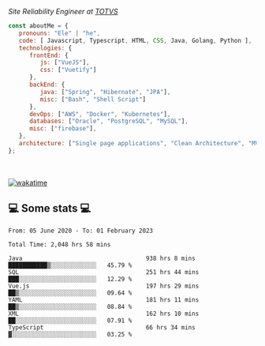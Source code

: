 <p><em>Site Reliability Engineer at <a href="https://www.totvs.com/">TOTVS</a></br>
</em></p>


```javascript
const aboutMe = {
   pronouns: "Ele" | "he",
   code: [ Javascript, Typescript, HTML, CSS, Java, Golang, Python ],
   technologies: {
      frontEnd: {
         js: ["VueJS"],
         css: ["Vuetify"]
      },
      backEnd: {
         java: ["Spring", "Hibernate", "JPA"],
         misc: ["Bash", "Shell Script"]
      },
      devOps: ["AWS", "Docker", "Kubernetes"],
      databases: ["Oracle", "PostgreSQL", "MySQL"],
      misc: ["firebase"],
   },
   architecture: ["Single page applications", "Clean Architecture", "MVC", "Microservices"],
};
```
</br></br>
[![wakatime](https://wakatime.com/badge/user/a3a8ed06-d304-4d6b-bc86-4adc418cdea7.svg)](https://wakatime.com/@a3a8ed06-d304-4d6b-bc86-4adc418cdea7)
<h2>💻 Some stats 💻</h2>

<!--START_SECTION:waka-->

```text
From: 05 June 2020 - To: 01 February 2023

Total Time: 2,048 hrs 58 mins

Java                                   938 hrs 8 mins  ███████████▒░░░░░░░░░░░░░   45.79 %
SQL                                    251 hrs 44 mins ███░░░░░░░░░░░░░░░░░░░░░░   12.29 %
Vue.js                                 197 hrs 29 mins ██▒░░░░░░░░░░░░░░░░░░░░░░   09.64 %
YAML                                   181 hrs 11 mins ██▒░░░░░░░░░░░░░░░░░░░░░░   08.84 %
XML                                    162 hrs 10 mins ██░░░░░░░░░░░░░░░░░░░░░░░   07.91 %
TypeScript                             66 hrs 34 mins  ▓░░░░░░░░░░░░░░░░░░░░░░░░   03.25 %
```

<!--END_SECTION:waka-->
